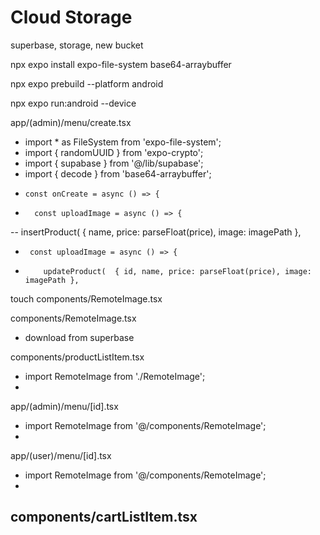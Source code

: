 # Cloud Storage

superbase, storage, new bucket

npx expo install expo-file-system base64-arraybuffer

npx expo prebuild --platform android

npx expo run:android --device   

app/(admin)/menu/create.tsx
- import * as FileSystem from 'expo-file-system';
- import { randomUUID } from 'expo-crypto';
- import { supabase } from '@/lib/supabase';
- import { decode } from 'base64-arraybuffer';
-     const onCreate = async () => {
-       const uploadImage = async () => {
--  insertProduct( { name, price: parseFloat(price), image: imagePath },
-      const uploadImage = async () => {
-         updateProduct(  { id, name, price: parseFloat(price), image: imagePath },

touch components/RemoteImage.tsx

components/RemoteImage.tsx
- download from superbase

components/productListItem.tsx
- import RemoteImage from './RemoteImage';
- <RemoteImage path={product.image} fallback={defaultPizzaImage} style={styles.image} resizeMode="contain" />

app/(admin)/menu/[id].tsx
- import RemoteImage from '@/components/RemoteImage';
- <RemoteImage path={product.image} fallback={defaultPizzaImage} style={styles.image} resizeMode="contain" />

app/(user)/menu/[id].tsx
- import RemoteImage from '@/components/RemoteImage';
- <RemoteImage path={product.image} fallback={defaultPizzaImage} style={styles.image} resizeMode="contain" />

components/cartListItem.tsx
- 
